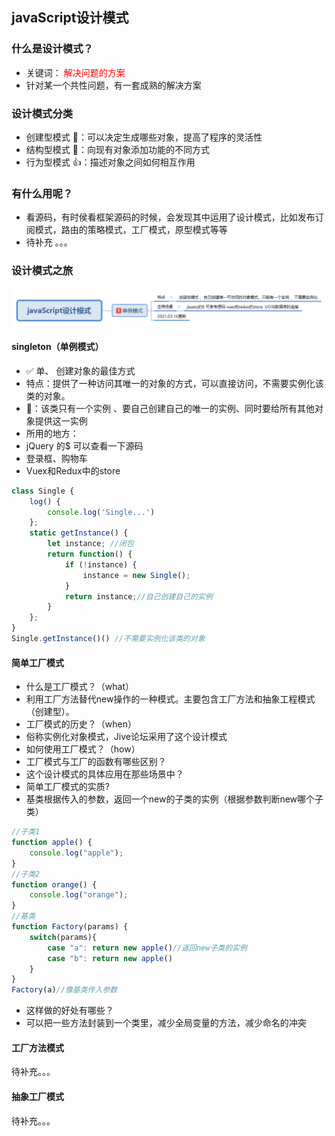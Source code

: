 <!--
 * @Author: your name
 * @Date: 2021-03-16 09:24:05
 * @LastEditTime: 2021-03-22 11:50:03
 * @LastEditors: Please set LastEditors
 * @Description: In User Settings Edit
 * @FilePath: \jsSkill\jsmode\README.md
-->
## javaScript设计模式
### 什么是设计模式？
- 关键词：<font color='red'> 解决问题的方案 </font>
- 针对某一个共性问题，有一套成熟的解决方案
### 设计模式分类
- 创建型模式 🐣：可以决定生成哪些对象，提高了程序的灵活性
- 结构型模式 📠：向现有对象添加功能的不同方式
- 行为型模式 👍：描述对象之间如何相互作用
### 有什么用呢？
- 看源码，有时侯看框架源码的时候，会发现其中运用了设计模式，比如发布订阅模式，路由的策略模式，工厂模式，原型模式等等
- 待补充 。。。
### 设计模式之旅
![更新进度](../img/jmode.png)
#### singleton（单例模式）
- ✅ 单、 创建对象的最佳方式
- 特点：提供了一种访问其唯一的对象的方式，可以直接访问，不需要实例化该类的对象。
- 👀：该类只有一个实例 、要自己创建自己的唯一的实例、同时要给所有其他对象提供这一实例
- 所用的地方：
- jQuery 的$ 可以查看一下源码
- 登录框、购物车
- Vuex和Redux中的store
````javaScript
class Single {
    log() {
        console.log('Single...')
    };
    static getInstance() {
        let instance; //闭包
        return function() {
            if (!instance) {
                instance = new Single();
            }
            return instance;//自己创建自己的实例
        }
    };
}
Single.getInstance()() //不需要实例化该类的对象
````
#### 简单工厂模式
- 什么是工厂模式？（what）
- 利用工厂方法替代new操作的一种模式。主要包含工厂方法和抽象工程模式（创建型）。
- 工厂模式的历史？（when）
- 俗称实例化对象模式，Jive论坛采用了这个设计模式
- 如何使用工厂模式？（how）
- 工厂模式与工厂的函数有哪些区别？
- 这个设计模式的具体应用在那些场景中？
- 简单工厂模式的实质?
- 基类根据传入的参数，返回一个new的子类的实例（根据参数判断new哪个子类）
````javaScript
//子类1
function apple() {  
    console.log("apple");
}
//子类2
function orange() {  
    console.log("orange");
}
//基类
function Factory(params) {
    switch(params){
        case "a": return new apple()//返回new子类的实例
        case "b": return new apple()
    }
}
Factory(a)//像基类传入参数
````
- 这样做的好处有哪些？
- 可以把一些方法封装到一个类里，减少全局变量的方法，减少命名的冲突
#### 工厂方法模式
待补充。。。
#### 抽象工厂模式
待补充。。。